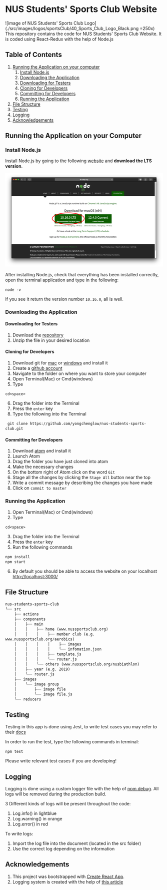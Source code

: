 # NUS Students' Sports Club Website
![image of NUS Students' Sports Club Logo](./src/images/logos/sportsClub/40_Sports_Club_Logo_Black.png =250x)
This repository contains the code for NUS Students' Sports Club Website. It is coded using React-Redux with the help of Node.js

## Table of Contents
1. [Running the Application on your computer](#running-the-application-on-your-local-machine)
    1. [Install Node.js](#install-Node.js)
    2. [Downloading the Application](#downloading-the-application)
    3. [Downloading for Testers](#downloading-for-testers)
    4. [Cloning for Developers](#cloning-for-developers)
    5. [Committing for Developers](#committing-for-developers)
    6. [Running the Application](#running-the-application)
2. [File Structure](#structure)
3. [Testing](#testing)
4. [Logging](#logging)
5. [Acknowledgements](#acknowledgements)

## Running the Application on your Computer
### Install Node.js
Install Node.js by going to the following [website](https://nodejs.org/en/ "Node.js Homepage") and __download the LTS version__.

![image of Node JS Homepage](./public/images/NodeHomepage.png "NodeHomepage")


After installing Node.js, check that everything has been installed correctly, open the terminal application and type in the following:

```
node -v
```

If you see it return the version number `10.16.0`, all is well.

### Downloading the Application
#### Downloading for Testers
1. Download the [repository](https://github.com/yongchenglow/nus-students-sports-club/archive/master.zip)
2. Unzip the file in your desired location

#### Cloning for Developers
1. Download git for [mac](https://git-scm.com/download/mac) or [windows](https://git-scm.com/download/win) and install it
2. Create a [github account](https://github.com/join)
3. Navigate to the folder on where you want to store your computer
4. Open Terminal(Mac) or Cmd(windows)
5. Type
```
cd<space>
```
6. Drag the folder into the Terminal
7. Press the `enter` key
8. Type the following into the Terminal
```
 git clone https://github.com/yongchenglow/nus-students-sports-club.git
```

#### Committing for Developers
1. Download [atom](https://atom.io) and install it
2. Launch Atom
3. Drag the folder you have just cloned into atom
4. Make the necessary changes
5. On the bottom right of Atom click on the word `Git`
6. Stage all the changes by clicking the `Stage All` button near the top
7. Write a commit message by describing the changes you have made
8. Click on `commit to master`


### Running the Application
1. Open Terminal(Mac) or Cmd(windows)
2. Type
```
cd<space>
```
3. Drag the folder into the Terminal
4. Press the `enter` key
5. Run the following commands
```
npm install
npm start
```
6. By default you should be able to access the website on your localhost [http://localhost:3000/](http://localhost:3000/ )

## File Structure
```
nus-students-sports-club
└── src
    ├── actions
    ├── components
    │    ├── main
    │    │    ├── home (www.nussportsclub.org)
    │    │    │    ├── member club (e.g. www.nussportsclub.org/aerobics)
    │    │    │    │    ├── images
    │    │    │    │    └── infomation.json
    │    │    │    ├── template.js    
    │    │    │    └── router.js
    │    │    └── others (www.nussportsclub.org/nusbiathlon)
    │    ├── year (e.g. 2019)
    │    └── router.js
    ├── images
    │    └── image group
    │        ├── image file
    │        └── image file.js
    └── reducers
```
## Testing
Testing in this app is done using Jest, to write test cases you may refer to their [docs](https://jestjs.io/docs/en/getting-started)

In order to run the test, type the following commands in terminal:
```
npm test
```

Please write relevant test cases if you are developing!

## Logging
Logging is done using a custom logger file with the help of [npm debug](https://www.npmjs.com/package/debug). All logs will be removed during the production build.

3 Different kinds of logs will be present throughout the code:
1. Log.info() in lightblue
2. Log.warning() in orange
3. Log.error() in red


To write logs:
1. Import the log file into the document (located in the src folder)
2. Use the correct log depending on the information

## Acknowledgements
1. This project was bootstrapped with [Create React App](https://github.com/facebook/create-react-app).
2. Logging system is created with the help of [this article](https://levelup.gitconnected.com/step-up-your-console-messaging-game-in-your-react-app-42eee17659ec)
